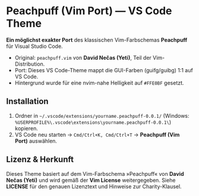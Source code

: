 
# Peachpuff (Vim Port) — VS Code Theme

**Ein möglichst exakter Port** des klassischen Vim-Farbschemas **Peachpuff** für Visual Studio Code.

- Original: `peachpuff.vim` von **David Nečas (Yeti)**, Teil der Vim-Distribution.
- Port: Dieses VS Code-Theme mappt die GUI-Farben (guifg/guibg) 1:1 auf VS Code.
- Hintergrund wurde für eine nvim-nahe Helligkeit auf `#FFE0BF` gesetzt.

## Installation
1. Ordner in `~/.vscode/extensions/yourname.peachpuff-0.0.1/` (Windows: `%USERPROFILE%\.vscode\extensions\yourname.peachpuff-0.0.1\`) kopieren.
2. VS Code neu starten → `Cmd/Ctrl+K, Cmd/Ctrl+T` → **Peachpuff (Vim Port)** auswählen.

## Lizenz & Herkunft
Dieses Theme basiert auf dem Vim-Farbschema »Peachpuff« von **David Nečas (Yeti)** und wird gemäß der **Vim License** weitergegeben.
Siehe **LICENSE** für den genauen Lizenztext und Hinweise zur Charity-Klausel.
